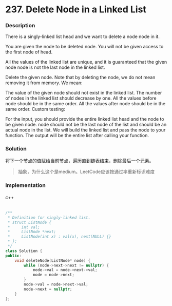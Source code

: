 # 237. Delete Node in a Linked List

### Description

There is a singly-linked list head and we want to delete a node node in it.

You are given the node to be deleted node. You will not be given access to the first node of head.

All the values of the linked list are unique, and it is guaranteed that the given node node is not the last node in the linked list.

Delete the given node. Note that by deleting the node, we do not mean removing it from memory. We mean:

The value of the given node should not exist in the linked list.
The number of nodes in the linked list should decrease by one.
All the values before node should be in the same order.
All the values after node should be in the same order.
Custom testing:

For the input, you should provide the entire linked list head and the node to be given node. node should not be the last node of the list and should be an actual node in the list.
We will build the linked list and pass the node to your function.
The output will be the entire list after calling your function.

### Solution

将下一个节点的值赋给当前节点，遍历直到链表结束，删除最后一个元素。

> 抽象，为什么这个是medium。LeetCode应该按通过率重新标识难度

### Implementation

###### c++

```c++
/**
 * Definition for singly-linked list.
 * struct ListNode {
 *     int val;
 *     ListNode *next;
 *     ListNode(int x) : val(x), next(NULL) {}
 * };
 */
class Solution {
public:
    void deleteNode(ListNode* node) {
        while (node->next->next != nullptr) {
            node->val = node->next->val;
            node = node->next;
        }
        node->val = node->next->val;
        node->next = nullptr;
    }
};
```
